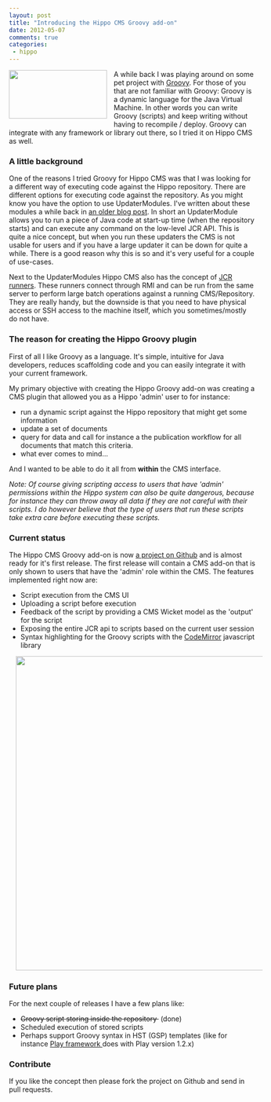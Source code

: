 ```yaml
---
layout: post
title: "Introducing the Hippo CMS Groovy add-on"
date: 2012-05-07
comments: true
categories:
 - hippo
---
```


<img border="0" height="99" src="http://2.bp.blogspot.com/-yzUVGJ0U-Pg/T6eAmpqdYuI/AAAAAAAAAiA/QIGbLjpXaDE/s200/groovy-logo-medium.png" width="200" style="clear: left; float: left; margin-bottom: 1em; margin-right: 1em;" />
A while back I was playing around on some pet project with <a href="http://groovy.codehaus.org/" target="_blank">Groovy</a>.
For those of you that are not familiar with Groovy: Groovy is a dynamic language for the Java Virtual Machine. In other words you can write Groovy (scripts) and keep writing without having to recompile / deploy.
Groovy can integrate with any framework or library out there, so I tried it on Hippo CMS as well.

### A little background

One of the reasons I tried Groovy for Hippo CMS was that I was looking for a different way of executing code against the Hippo repository.
There are different options for executing code against the repository. As you might know you have the option to use UpdaterModules.
I've written about these modules a while back in <a href="http://blog.jeroenreijn.com/2010/06/introduction-to-hippo-cms-7-updater.html" target="_blank">an older blog post</a>.
In short an UpdaterModule allows you to run a piece of Java code at start-up time (when the repository starts) and can execute any command on the low-level JCR API.
This is quite a nice concept, but when you run these updaters the CMS is not usable for users and if you have a large updater it can be down for quite a while.
There is a good reason why this is so and it's very useful for a couple of use-cases.

Next to the UpdaterModules Hippo CMS also has the concept of <a href="https://forge.onehippo.org/gf/project/jcr-runner/" target="_blank">JCR runners</a>. These runners connect through RMI and can be run from the same server to perform large batch operations against a running CMS/Repository. They are really handy, but the downside is that you need to have physical access or SSH access to the machine itself, which you sometimes/mostly do not have.

### The reason for creating the Hippo Groovy plugin

First of all I like Groovy as a language. It's simple, intuitive for Java developers, reduces scaffolding code and you can easily integrate it with your current framework.

My primary objective with creating the Hippo Groovy add-on was creating a CMS plugin that allowed you as a Hippo 'admin' user to for instance:

+ run a dynamic script against the Hippo repository that might get some information
+ update a set of documents
+ query for data and call for instance a the publication workflow for all documents that match this criteria.
+ what ever comes to mind...

And I wanted to be able to do it all from <b>within</b> the CMS interface.

*Note: Of course giving scripting access to users that have 'admin' permissions within the Hippo system can also be quite dangerous, because for instance they can throw away all data if they are not careful with their scripts. I do however believe that the type of users that run these scripts take extra care before executing these scripts.*

### Current status

The Hippo CMS Groovy add-on is now <a href="https://github.com/jreijn/hippo-groovy-addon" target="_blank">a project on Github</a> and is almost ready for it's first release. The first release will contain a CMS add-on that is only shown to users that have the 'admin' role within the CMS.
The features implemented right now are:
<ul><li>Script execution from the CMS UI</li><li>Uploading a script before execution</li><li>Feedback of the script by providing a CMS Wicket model as the 'output' for the script</li><li>Exposing the entire JCR api to scripts based on the current user session</li><li>Syntax highlighting for the Groovy scripts with the <a href="http://codemirror.net/" target="_blank">CodeMirror</a> javascript library</li></ul>

<div class="separator" style="clear: both; text-align: center;"><a href="https://github.com/jreijn/hippo-groovy-addon/raw/master/src/main/resources/scripting.png" imageanchor="1" style="margin-left: 1em; margin-right: 1em;"><img border="0" height="640" src="https://github.com/jreijn/hippo-groovy-addon/raw/master/src/main/resources/scripting.png" width="619" /></a></div>

### Future plans

For the next couple of releases I have a few plans like:
<ul><li><strike>Groovy script storing inside the repository&nbsp;</strike> (done)</li><li>Scheduled execution of stored scripts</li><li>Perhaps support Groovy syntax in HST (GSP) templates (like for instance <a href="http://www.playframework.org/" target="_blank">Play framework </a>does with Play version 1.2.x)</li>
</ul>

### Contribute

If you like the concept then please fork the project on Github and send in pull requests.

